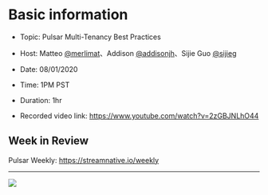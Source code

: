 # Basic information

- Topic: Pulsar Multi-Tenancy Best Practices

- Host: Matteo [@merlimat](https://twitter.com/merlimat)、Addison [@addisonjh](https://twitter.com/addisonjh)、Sijie Guo [@sijieg](https://twitter.com/sijieg)

- Date: 08/01/2020

- Time: 1PM PST

- Duration: 1hr

- Recorded video link: https://www.youtube.com/watch?v=2zGBJNLhO44

## Week in Review

Pulsar Weekly: https://streamnative.io/weekly
  
---

![](https://github.com/streamnative/tgip/blob/master/image/016.png)

